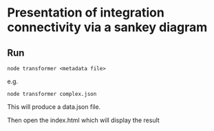 # Presentation of integration connectivity via a sankey diagram

## Run

```
node transformer <metadata file>
```

e.g.
```
node transformer complex.json
```

This will produce a data.json file.

Then open the index.html which will display the result
